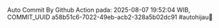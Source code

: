 Auto Commit By Github Action pada: 2025-08-07 19:52:04 WIB, COMMIT_UUID a58b51c6-7022-49eb-acb2-328a5b02dc91 #autohijau🗿

